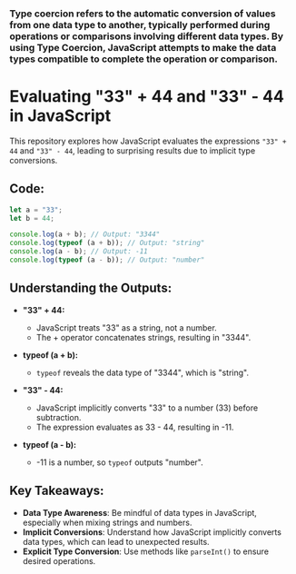 ### Type coercion refers to the automatic conversion of values from one data type to another, typically performed during operations or comparisons involving different data types. By using Type Coercion, JavaScript attempts to make the data types compatible to complete the operation or comparison.
 # Evaluating "33" + 44 and "33" - 44 in JavaScript

This repository explores how JavaScript evaluates the expressions `"33" + 44` and `"33" - 44`, leading to surprising results due to implicit type conversions.

## Code:

```javascript
let a = "33";
let b = 44;

console.log(a + b); // Output: "3344"
console.log(typeof (a + b)); // Output: "string"
console.log(a - b); // Output: -11
console.log(typeof (a - b)); // Output: "number"
```

## Understanding the Outputs:

- **"33" + 44:**
  - JavaScript treats "33" as a string, not a number.
  - The + operator concatenates strings, resulting in "3344".

- **typeof (a + b):**
  - `typeof` reveals the data type of "3344", which is "string".

- **"33" - 44:**
  - JavaScript implicitly converts "33" to a number (33) before subtraction.
  - The expression evaluates as 33 - 44, resulting in -11.

- **typeof (a - b):**
  - -11 is a number, so `typeof` outputs "number".


## Key Takeaways:

* **Data Type Awareness**: Be mindful of data types in JavaScript, especially when mixing strings and numbers.
* **Implicit Conversions**: Understand how JavaScript implicitly converts data types, which can lead to unexpected results.
* **Explicit Type Conversion**: Use methods like `parseInt()` to ensure desired operations.
